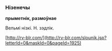 ### Нізенечы
**прыметнік, размоўнае**

Вельмі нізкі. Н. зэдлік.

<a rel="author">[http://rv-blr.com/](http://rv-blr.com/slounik.jsp?letterId=0&maskId=0&pageId=1925)</a>
